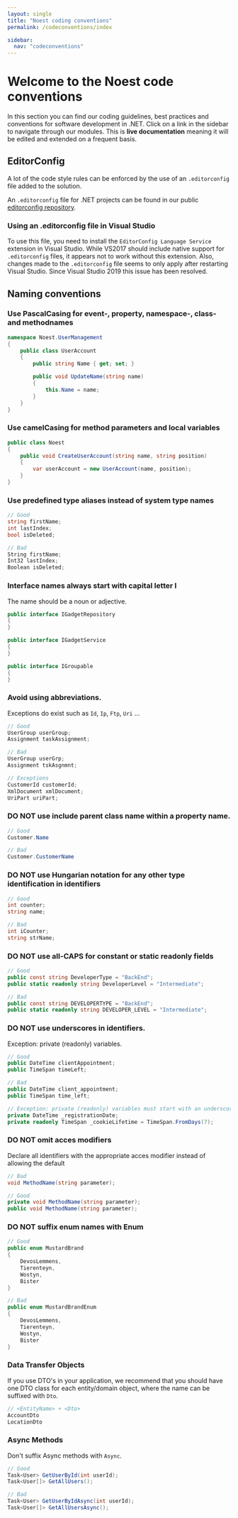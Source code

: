 ```yaml
---
layout: single
title: "Noest coding conventions"
permalink: /codeconventions/index

sidebar:
  nav: "codeconventions"
---
```


# Welcome to the Noest code conventions

In this section you can find our coding guidelines, best practices and conventions for software development in .NET. Click on a link in the sidebar to navigate through our modules. This is **live documentation** meaning it will be edited and extended on a frequent basis.

## EditorConfig

A lot of the code style rules can be enforced by the use of an `.editorconfig` file added to the solution.

An `.editorconfig` file for .NET projects can be found in our public [editorconfig repository](https://github.com/team-noest/editorconfig/tree/master/dotnet).

### Using an .editorconfig file in Visual Studio

To use this file, you need to install the `EditorConfig Language Service` extension in Visual Studio. While VS2017 should include native support for `.editorconfig` files, it appears not to work without this extension. Also, changes made to the `.editorconfig` file seems to only apply after restarting Visual Studio. Since Visual Studio 2019 this issue has been resolved.

## Naming conventions

### Use PascalCasing for event-, property, namespace-, class- and methodnames

```csharp
namespace Noest.UserManagement
{
    public class UserAccount
    {
        public string Name { get; set; }

        public void UpdateName(string name)
        {
            this.Name = name;
        }
    }
}
```

### Use camelCasing for method parameters and local variables

```csharp
public class Noest
{
    public void CreateUserAccount(string name, string position)
    {
        var userAccount = new UserAccount(name, position);
    }
}
```

### Use predefined type aliases instead of system type names

```csharp
// Good
string firstName;
int lastIndex;
bool isDeleted;

// Bad
String firstName;
Int32 lastIndex;
Boolean isDeleted;
```

### Interface names always start with capital letter I

The name should be a noun or adjective.

```csharp
public interface IGadgetRepository
{
}

public interface IGadgetService
{
}

public interface IGroupable
{
}
```

### Avoid using abbreviations.

Exceptions do exist such as `Id`, `Ip`, `Ftp`, `Uri` ...

```csharp
// Good
UserGroup userGroup;
Assignment taskAssignment;

// Bad
UserGroup userGrp;
Assignment tskAsgnmnt;

// Exceptions
CustomerId customerId;
XmlDocument xmlDocument;
UriPart uriPart;
```

### DO NOT use include parent class name within a property name.

```csharp
// Good
Customer.Name

// Bad
Customer.CustomerName
```

### DO NOT use Hungarian notation for any other type identification in identifiers

```csharp
// Good
int counter;
string name;

// Bad
int iCounter;
string strName;
```

### DO NOT use all-CAPS for constant or static readonly fields

```csharp
// Good
public const string DeveloperType = "BackEnd";
public static readonly string DeveloperLevel = "Intermediate";

// Bad
public const string DEVELOPERTYPE = "BackEnd";
public static readonly string DEVELOPER_LEVEL = "Intermediate";
```

### DO NOT use underscores in identifiers.

Exception: private (readonly) variables.

```csharp
// Good
public DateTime clientAppointment;
public TimeSpan timeLeft;

// Bad
public DateTime client_appointment;
public TimeSpan time_left;

// Exception: private (readonly) variables must start with an underscore
private DateTime _registrationDate;
private readonly TimeSpan _cookieLifetime = TimeSpan.FromDays(7);
```

### DO NOT omit acces modifiers

Declare all identifiers with the appropriate acces modifier instead of allowing the default

```csharp
// Bad
void MethodName(string parameter);

// Good
private void MethodName(string parameter);
public void MethodName(string parameter);
```

### DO NOT suffix enum names with Enum

```csharp
// Good
public enum MustardBrand
{
    DevosLemmens,
    Tierenteyn,
    Wostyn,
    Bister
}

// Bad
public enum MustardBrandEnum
{
    DevosLemmens,
    Tierenteyn,
    Wostyn,
    Bister
}
```

### Data Transfer Objects

If you use DTO's in your application, we recommend that you should have one DTO class for each entity/domain object, where the name can be suffixed with `Dto`.

```csharp
// <EntityName> + <Dto>
AccountDto
LocationDto
```

### Async Methods

Don't suffix Async methods with `Async`.

```csharp
// Good
Task<User> GetUserById(int userId);
Task<User[]> GetAllUsers();

// Bad
Task<User> GetUserByIdAsync(int userId);
Task<User[]> GetAllUsersAsync();
```
